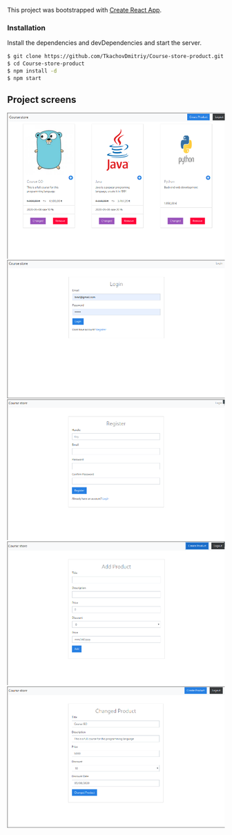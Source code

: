 This project was bootstrapped with [Create React App](https://github.com/facebook/create-react-app).
### Installation



Install the dependencies and devDependencies and start the server.

```sh
$ git clone https://github.com/TkachovDmitriy/Course-store-product.git
$ cd Course-store-product
$ npm install -d
$ npm start
```

## Project screens

![Preview](https://github.com/TkachovDmitriy/Course-store-product/blob/master/READMEpic/dashboard.png)
![Preview](https://github.com/TkachovDmitriy/Course-store-product/blob/master/READMEpic/login.png)
![Preview](https://github.com/TkachovDmitriy/Course-store-product/blob/master/READMEpic/register.png)
![Preview](https://github.com/TkachovDmitriy/Course-store-product/blob/master/READMEpic/addProduct.png)
![Preview](https://github.com/TkachovDmitriy/Course-store-product/blob/master/READMEpic/changeProduct.png)


